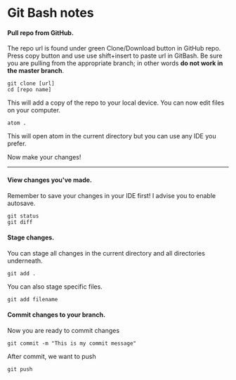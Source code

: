 # Git Bash notes

#### Pull repo from GitHub.
The repo url is found under green Clone/Download button in GitHub repo. Press copy button and use use shift+insert to paste url in GitBash. Be sure you are pulling from the appropriate branch; in other words **do not work in the master branch**.
```
git clone [url]
cd [repo name]
```
This will add a copy of the repo to your local device. You can now edit files on your computer.
```
atom .
```
  This will open atom in the current directory but you can use any IDE you prefer.

Now make your changes!
___
#### View changes you've made.
Remember to save your changes in your IDE first! I advise you to enable autosave.
```
git status
git diff
```
#### Stage changes.
You can stage all changes in the current directory and all directories underneath.
```
git add .
```
You can also stage specific files.
```
git add filename
```
#### Commit changes to your branch.
Now you are ready to commit changes
```
git commit -m "This is my commit message"
```
After commit, we want to push
```
git push
```
